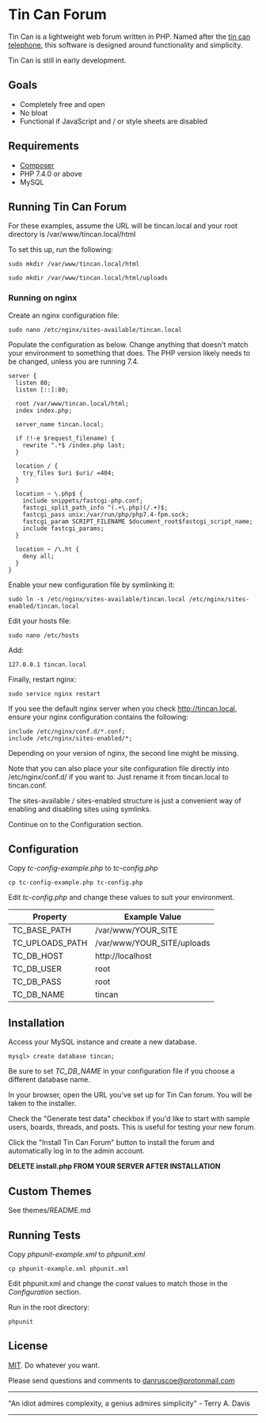 # Tin Can Forum

Tin Can is a lightweight web forum written in PHP. Named after the
[tin can telephone](https://en.wikipedia.org/wiki/Tin_can_telephone),
this software is designed around functionality and simplicity.

Tin Can is still in early development.

## Goals

* Completely free and open
* No bloat
* Functional if JavaScript and / or style sheets are disabled

## Requirements

* [Composer](https://getcomposer.org)
* PHP 7.4.0 or above
* MySQL

## Running Tin Can Forum

For these examples, assume the URL will be tincan.local and your root directory
is /var/www/tincan.local/html

To set this up, run the following:

`sudo mkdir /var/www/tincan.local/html`

`sudo mkdir /var/www/tincan.local/html/uploads`

### Running on nginx

Create an nginx configuration file:

`sudo nano /etc/nginx/sites-available/tincan.local`

Populate the configuration as below. Change anything that doesn't match
your environment to something that does. The PHP version likely needs to be
changed, unless you are running 7.4.

```
server {
  listen 80;
  listen [::]:80;

  root /var/www/tincan.local/html;
  index index.php;

  server_name tincan.local;

  if (!-e $request_filename) {
    rewrite ^.*$ /index.php last;
  }

  location / {
    try_files $uri $uri/ =404;
  }

  location ~ \.php$ {
    include snippets/fastcgi-php.conf;
    fastcgi_split_path_info ^(.+\.php)(/.+)$;
    fastcgi_pass unix:/var/run/php/php7.4-fpm.sock;
    fastcgi_param SCRIPT_FILENAME $document_root$fastcgi_script_name;
    include fastcgi_params;
  }

  location ~ /\.ht {
    deny all;
  }
}
```

Enable your new configuration file by symlinking it:

`sudo ln -s /etc/nginx/sites-available/tincan.local /etc/nginx/sites-enabled/tincan.local`

Edit your hosts file:

`sudo nano /etc/hosts`

Add:

`127.0.0.1 tincan.local`

Finally, restart nginx:

`sudo service nginx restart`

If you see the default nginx server when you check http://tincan.local, ensure your nginx
configuration contains the following:

```
include /etc/nginx/conf.d/*.conf;
include /etc/nginx/sites-enabled/*;
```

Depending on your version of nginx, the second line might be missing.

Note that you can also place your site configuration file directly into /etc/nginx/conf.d/
if you want to. Just rename it from tincan.local to tincan.conf.

The sites-available / sites-enabled structure is just a convenient way of enabling and
disabling sites using symlinks.

Continue on to the Configuration section.

## Configuration

Copy *tc-config-example.php* to *tc-config.php*

`cp tc-config-example.php tc-config.php`

Edit *tc-config.php* and change these values to suit your environment.

| Property        | Example Value              |
|-----------------|----------------------------|
| TC_BASE_PATH    | /var/www/YOUR_SITE         |
| TC_UPLOADS_PATH | /var/www/YOUR_SITE/uploads |
| TC_DB_HOST      | http://localhost           |
| TC_DB_USER      | root                       |
| TC_DB_PASS      | root                       |
| TC_DB_NAME      | tincan                     |

## Installation

Access your MySQL instance and create a new database.

`mysql> create database tincan;`

Be sure to set *TC_DB_NAME* in your configuration file if you choose
a different database name.

In your browser, open the URL you've set up for Tin Can forum.
You will be taken to the installer.

Check the "Generate test data" checkbox if you'd like to start with sample
users, boards, threads, and posts. This is useful for testing your new forum.

Click the "Install Tin Can Forum" button to install the forum and automatically
log in to the admin account.

**DELETE install.php FROM YOUR SERVER AFTER INSTALLATION**

## Custom Themes

See themes/README.md

## Running Tests

Copy *phpunit-example.xml* to *phpunit.xml*

`cp phpunit-example.xml phpunit.xml`

Edit phpunit.xml and change the *const* values to match those in
the *Configuration* section.

Run in the root directory:

`phpunit`

## License

[MIT](https://mit-license.org). Do whatever you want.

Please send questions and comments to danruscoe@protonmail.com

___
"An idiot admires complexity, a genius admires simplicity" - Terry A. Davis
___
